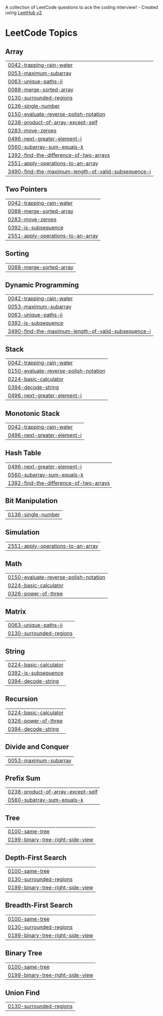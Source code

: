 A collection of LeetCode questions to ace the coding interview! - Created using [LeetHub v2](https://github.com/arunbhardwaj/LeetHub-2.0)
<!---LeetCode Topics Start-->
# LeetCode Topics
## Array
|  |
| ------- |
| [0042-trapping-rain-water](https://github.com/Tejesh916k/leetcode_problems/tree/master/0042-trapping-rain-water) |
| [0053-maximum-subarray](https://github.com/Tejesh916k/leetcode_problems/tree/master/0053-maximum-subarray) |
| [0063-unique-paths-ii](https://github.com/Tejesh916k/leetcode_problems/tree/master/0063-unique-paths-ii) |
| [0088-merge-sorted-array](https://github.com/Tejesh916k/leetcode_problems/tree/master/0088-merge-sorted-array) |
| [0130-surrounded-regions](https://github.com/Tejesh916k/leetcode_problems/tree/master/0130-surrounded-regions) |
| [0136-single-number](https://github.com/Tejesh916k/leetcode_problems/tree/master/0136-single-number) |
| [0150-evaluate-reverse-polish-notation](https://github.com/Tejesh916k/leetcode_problems/tree/master/0150-evaluate-reverse-polish-notation) |
| [0238-product-of-array-except-self](https://github.com/Tejesh916k/leetcode_problems/tree/master/0238-product-of-array-except-self) |
| [0283-move-zeroes](https://github.com/Tejesh916k/leetcode_problems/tree/master/0283-move-zeroes) |
| [0496-next-greater-element-i](https://github.com/Tejesh916k/leetcode_problems/tree/master/0496-next-greater-element-i) |
| [0560-subarray-sum-equals-k](https://github.com/Tejesh916k/leetcode_problems/tree/master/0560-subarray-sum-equals-k) |
| [1392-find-the-difference-of-two-arrays](https://github.com/Tejesh916k/leetcode_problems/tree/master/1392-find-the-difference-of-two-arrays) |
| [2551-apply-operations-to-an-array](https://github.com/Tejesh916k/leetcode_problems/tree/master/2551-apply-operations-to-an-array) |
| [3490-find-the-maximum-length-of-valid-subsequence-i](https://github.com/Tejesh916k/leetcode_problems/tree/master/3490-find-the-maximum-length-of-valid-subsequence-i) |
## Two Pointers
|  |
| ------- |
| [0042-trapping-rain-water](https://github.com/Tejesh916k/leetcode_problems/tree/master/0042-trapping-rain-water) |
| [0088-merge-sorted-array](https://github.com/Tejesh916k/leetcode_problems/tree/master/0088-merge-sorted-array) |
| [0283-move-zeroes](https://github.com/Tejesh916k/leetcode_problems/tree/master/0283-move-zeroes) |
| [0392-is-subsequence](https://github.com/Tejesh916k/leetcode_problems/tree/master/0392-is-subsequence) |
| [2551-apply-operations-to-an-array](https://github.com/Tejesh916k/leetcode_problems/tree/master/2551-apply-operations-to-an-array) |
## Sorting
|  |
| ------- |
| [0088-merge-sorted-array](https://github.com/Tejesh916k/leetcode_problems/tree/master/0088-merge-sorted-array) |
## Dynamic Programming
|  |
| ------- |
| [0042-trapping-rain-water](https://github.com/Tejesh916k/leetcode_problems/tree/master/0042-trapping-rain-water) |
| [0053-maximum-subarray](https://github.com/Tejesh916k/leetcode_problems/tree/master/0053-maximum-subarray) |
| [0063-unique-paths-ii](https://github.com/Tejesh916k/leetcode_problems/tree/master/0063-unique-paths-ii) |
| [0392-is-subsequence](https://github.com/Tejesh916k/leetcode_problems/tree/master/0392-is-subsequence) |
| [3490-find-the-maximum-length-of-valid-subsequence-i](https://github.com/Tejesh916k/leetcode_problems/tree/master/3490-find-the-maximum-length-of-valid-subsequence-i) |
## Stack
|  |
| ------- |
| [0042-trapping-rain-water](https://github.com/Tejesh916k/leetcode_problems/tree/master/0042-trapping-rain-water) |
| [0150-evaluate-reverse-polish-notation](https://github.com/Tejesh916k/leetcode_problems/tree/master/0150-evaluate-reverse-polish-notation) |
| [0224-basic-calculator](https://github.com/Tejesh916k/leetcode_problems/tree/master/0224-basic-calculator) |
| [0394-decode-string](https://github.com/Tejesh916k/leetcode_problems/tree/master/0394-decode-string) |
| [0496-next-greater-element-i](https://github.com/Tejesh916k/leetcode_problems/tree/master/0496-next-greater-element-i) |
## Monotonic Stack
|  |
| ------- |
| [0042-trapping-rain-water](https://github.com/Tejesh916k/leetcode_problems/tree/master/0042-trapping-rain-water) |
| [0496-next-greater-element-i](https://github.com/Tejesh916k/leetcode_problems/tree/master/0496-next-greater-element-i) |
## Hash Table
|  |
| ------- |
| [0496-next-greater-element-i](https://github.com/Tejesh916k/leetcode_problems/tree/master/0496-next-greater-element-i) |
| [0560-subarray-sum-equals-k](https://github.com/Tejesh916k/leetcode_problems/tree/master/0560-subarray-sum-equals-k) |
| [1392-find-the-difference-of-two-arrays](https://github.com/Tejesh916k/leetcode_problems/tree/master/1392-find-the-difference-of-two-arrays) |
## Bit Manipulation
|  |
| ------- |
| [0136-single-number](https://github.com/Tejesh916k/leetcode_problems/tree/master/0136-single-number) |
## Simulation
|  |
| ------- |
| [2551-apply-operations-to-an-array](https://github.com/Tejesh916k/leetcode_problems/tree/master/2551-apply-operations-to-an-array) |
## Math
|  |
| ------- |
| [0150-evaluate-reverse-polish-notation](https://github.com/Tejesh916k/leetcode_problems/tree/master/0150-evaluate-reverse-polish-notation) |
| [0224-basic-calculator](https://github.com/Tejesh916k/leetcode_problems/tree/master/0224-basic-calculator) |
| [0326-power-of-three](https://github.com/Tejesh916k/leetcode_problems/tree/master/0326-power-of-three) |
## Matrix
|  |
| ------- |
| [0063-unique-paths-ii](https://github.com/Tejesh916k/leetcode_problems/tree/master/0063-unique-paths-ii) |
| [0130-surrounded-regions](https://github.com/Tejesh916k/leetcode_problems/tree/master/0130-surrounded-regions) |
## String
|  |
| ------- |
| [0224-basic-calculator](https://github.com/Tejesh916k/leetcode_problems/tree/master/0224-basic-calculator) |
| [0392-is-subsequence](https://github.com/Tejesh916k/leetcode_problems/tree/master/0392-is-subsequence) |
| [0394-decode-string](https://github.com/Tejesh916k/leetcode_problems/tree/master/0394-decode-string) |
## Recursion
|  |
| ------- |
| [0224-basic-calculator](https://github.com/Tejesh916k/leetcode_problems/tree/master/0224-basic-calculator) |
| [0326-power-of-three](https://github.com/Tejesh916k/leetcode_problems/tree/master/0326-power-of-three) |
| [0394-decode-string](https://github.com/Tejesh916k/leetcode_problems/tree/master/0394-decode-string) |
## Divide and Conquer
|  |
| ------- |
| [0053-maximum-subarray](https://github.com/Tejesh916k/leetcode_problems/tree/master/0053-maximum-subarray) |
## Prefix Sum
|  |
| ------- |
| [0238-product-of-array-except-self](https://github.com/Tejesh916k/leetcode_problems/tree/master/0238-product-of-array-except-self) |
| [0560-subarray-sum-equals-k](https://github.com/Tejesh916k/leetcode_problems/tree/master/0560-subarray-sum-equals-k) |
## Tree
|  |
| ------- |
| [0100-same-tree](https://github.com/Tejesh916k/leetcode_problems/tree/master/0100-same-tree) |
| [0199-binary-tree-right-side-view](https://github.com/Tejesh916k/leetcode_problems/tree/master/0199-binary-tree-right-side-view) |
## Depth-First Search
|  |
| ------- |
| [0100-same-tree](https://github.com/Tejesh916k/leetcode_problems/tree/master/0100-same-tree) |
| [0130-surrounded-regions](https://github.com/Tejesh916k/leetcode_problems/tree/master/0130-surrounded-regions) |
| [0199-binary-tree-right-side-view](https://github.com/Tejesh916k/leetcode_problems/tree/master/0199-binary-tree-right-side-view) |
## Breadth-First Search
|  |
| ------- |
| [0100-same-tree](https://github.com/Tejesh916k/leetcode_problems/tree/master/0100-same-tree) |
| [0130-surrounded-regions](https://github.com/Tejesh916k/leetcode_problems/tree/master/0130-surrounded-regions) |
| [0199-binary-tree-right-side-view](https://github.com/Tejesh916k/leetcode_problems/tree/master/0199-binary-tree-right-side-view) |
## Binary Tree
|  |
| ------- |
| [0100-same-tree](https://github.com/Tejesh916k/leetcode_problems/tree/master/0100-same-tree) |
| [0199-binary-tree-right-side-view](https://github.com/Tejesh916k/leetcode_problems/tree/master/0199-binary-tree-right-side-view) |
## Union Find
|  |
| ------- |
| [0130-surrounded-regions](https://github.com/Tejesh916k/leetcode_problems/tree/master/0130-surrounded-regions) |
<!---LeetCode Topics End-->